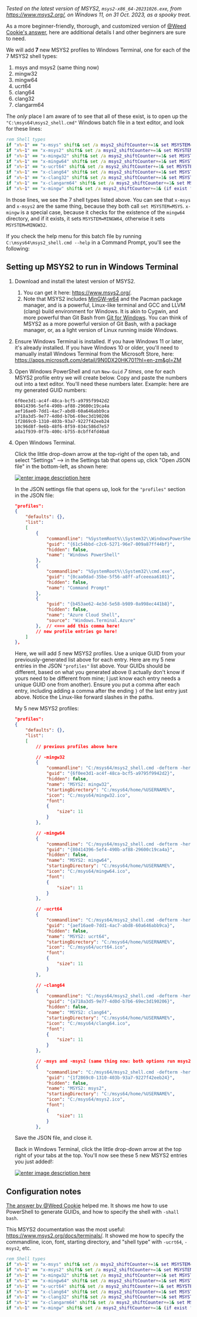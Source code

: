 <!--
GS
31 Oct. 2023

https://stackoverflow.com/q/71045716/4561887
-->

_Tested on the latest version of MSYS2, `msys2-x86_64-20231026.exe`, from https://www.msys2.org/, on Windows 11, on 31 Oct. 2023, as a spooky treat._

As a more beginner-friendly, thorough, and customized version of [@Weed Cookie's answer](https://stackoverflow.com/a/71171561/4561887), here are additional details I and other beginners are sure to need. 

We will add **7** new MSYS2 profiles to Windows Terminal, one for each of the 7 MSYS2 shell types:
1. msys and msys2 (same thing now)
1. mingw32
1. mingw64
1. ucrt64
1. clang64
1. clang32
1. clangarm64

The _only_ place I am aware of to see that all of these exist, is to open up the `"C:\msys64\msys2_shell.cmd"` Windows batch file in a text editor, and look for these lines: 
```bat
rem Shell types
if "x%~1" == "x-msys" shift& set /a msys2_shiftCounter+=1& set MSYSTEM=MSYS& goto :checkparams
if "x%~1" == "x-msys2" shift& set /a msys2_shiftCounter+=1& set MSYSTEM=MSYS& goto :checkparams
if "x%~1" == "x-mingw32" shift& set /a msys2_shiftCounter+=1& set MSYSTEM=MINGW32& goto :checkparams
if "x%~1" == "x-mingw64" shift& set /a msys2_shiftCounter+=1& set MSYSTEM=MINGW64& goto :checkparams
if "x%~1" == "x-ucrt64" shift& set /a msys2_shiftCounter+=1& set MSYSTEM=UCRT64& goto :checkparams
if "x%~1" == "x-clang64" shift& set /a msys2_shiftCounter+=1& set MSYSTEM=CLANG64& goto :checkparams
if "x%~1" == "x-clang32" shift& set /a msys2_shiftCounter+=1& set MSYSTEM=CLANG32& goto :checkparams
if "x%~1" == "x-clangarm64" shift& set /a msys2_shiftCounter+=1& set MSYSTEM=CLANGARM64& goto :checkparams
if "x%~1" == "x-mingw" shift& set /a msys2_shiftCounter+=1& (if exist "%WD%..\..\mingw64" (set MSYSTEM=MINGW64) else (set MSYSTEM=MINGW32))& goto :checkparams
```

In those lines, we see the 7 shell types listed above. You can see that `x-msys` and `x-msys2` are the same thing, because they both call `set MSYSTEM=MSYS`. `x-mingw` is a special case, because it checks for the existence of the `mingw64` directory, and if it exists, it sets `MSYSTEM=MINGW64`, otherwise it sets `MSYSTEM=MINGW32`.

If you check the help menu for this batch file by running `C:\msys64\msys2_shell.cmd --help` in a Command Prompt, you'll see the following:



## Setting up MSYS2 to run in Windows Terminal

1. Download and install the latest version of MSYS2. 
    1. You can get it here: https://www.msys2.org/. 
    1. Note that MSYS2 includes [MinGW-w64](https://www.mingw-w64.org/) and the Pacman package manager, and is a powerful, Linux-like terminal and GCC and LLVM (clang) build environment for Windows. It is akin to Cygwin, and more powerful than Git Bash from [Git for Windows](https://gitforwindows.org/). You can think of MSYS2 as a more powerful version of Git Bash, with a package manager, or, as a light version of Linux running inside Windows.

1. Ensure Windows Terminal is installed. If you have Windows 11 or later, it's already installed. If you have Windows 10 or older, you'll need to manually install Windows Terminal from the Microsoft Store, here: https://apps.microsoft.com/detail/9N0DX20HK701?hl=en-zm&gl=ZM 

1. Open Windows PowerShell and run `New-Guid` _7 times_, one for each MSYS2 profile entry we will create below. Copy and paste the numbers out into a text editor. You'll need these numbers later. Example: here are my generated GUID numbers:
    ```
    6f0ee3d1-ac4f-48ca-bcf5-a9795f9942d2
    80414396-5ef4-490b-af88-29600c19ca4a
    aef16ae0-7dd1-4ac7-abd8-60a646abb9ca
    a718a3d5-9e77-4d0d-b7b6-69ec3d190206
    1f2869c0-1310-403b-93a7-9227f42eeb24
    10c96d8f-9e6b-48f6-8f59-034c586d7e57
    ada1f939-0f7b-400c-b755-8cbff4fd40a8
    ```

1. Open Windows Terminal. 
    
    Click the little drop-down arrow at the top-right of the open tab, and select "Settings" --> in the Settings tab that opens up, click "Open JSON file" in the bottom-left, as shown here:
    
    [![enter image description here][1]][1]

    In the JSON settings file that opens up, look for the `"profiles"` section in the JSON file: 

    ```json
    "profiles":
    {
        "defaults": {},
        "list":
        [
            {
                "commandline": "%SystemRoot%\\System32\\WindowsPowerShell\\v1.0\\powershell.exe",
                "guid": "{61c54bbd-c2c6-5271-96e7-009a87ff44bf}",
                "hidden": false,
                "name": "Windows PowerShell"
            },
            {
                "commandline": "%SystemRoot%\\System32\\cmd.exe",
                "guid": "{0caa0dad-35be-5f56-a8ff-afceeeaa6101}",
                "hidden": false,
                "name": "Command Prompt"
            },
            {
                "guid": "{b453ae62-4e3d-5e58-b989-0a998ec441b8}",
                "hidden": false,
                "name": "Azure Cloud Shell",
                "source": "Windows.Terminal.Azure"
            },  // <=== add this comma here!
            // new profile entries go here!
        ]
    },
    ```

    Here, we will add *5* new MSYS2 profiles. Use a unique GUID from your previously-generated list above for each entry. Here are my 5 new entries in the JSON `"profiles"` list above. Your GUIDs should be different, based on what you generated above (I actually don't know if yours need to be different from mine; I just know each entry needs a unique GUID one from another). Ensure you put a comma after each entry, including adding a comma after the ending `}` of the last entry just above. Notice the Linux-like forward slashes in the paths.

    My 5 new MSYS2 profiles:

    ```json
    "profiles":
    {
        "defaults": {},
        "list":
        [
            // previous profiles above here

            // -mingw32
            {
                "commandline": "C:/msys64/msys2_shell.cmd -defterm -here -no-start -mingw32 -shell bash",
                "guid": "{6f0ee3d1-ac4f-48ca-bcf5-a9795f9942d2}",
                "hidden": false,
                "name": "MSYS2: mingw32",
                "startingDirectory": "C:/msys64/home/%USERNAME%",
                "icon": "C:/msys64/mingw32.ico",
                "font": 
                {
                    "size": 11
                }
            },

            // -mingw64
            {
                "commandline": "C:/msys64/msys2_shell.cmd -defterm -here -no-start -mingw64 -shell bash",
                "guid": "{80414396-5ef4-490b-af88-29600c19ca4a}",
                "hidden": false,
                "name": "MSYS2: mingw64",
                "startingDirectory": "C:/msys64/home/%USERNAME%",
                "icon": "C:/msys64/mingw64.ico",
                "font": 
                {
                    "size": 11
                }
            },

            // -ucrt64
            {
                "commandline": "C:/msys64/msys2_shell.cmd -defterm -here -no-start -ucrt64 -shell bash",
                "guid": "{aef16ae0-7dd1-4ac7-abd8-60a646abb9ca}",
                "hidden": false,
                "name": "MSYS2: ucrt64",
                "startingDirectory": "C:/msys64/home/%USERNAME%",
                "icon": "C:/msys64/ucrt64.ico",
                "font": 
                {
                    "size": 11
                }
            },

            // -clang64
            {
                "commandline": "C:/msys64/msys2_shell.cmd -defterm -here -no-start -clang64 -shell bash",
                "guid": "{a718a3d5-9e77-4d0d-b7b6-69ec3d190206}",
                "hidden": false,
                "name": "MSYS2: clang64",
                "startingDirectory": "C:/msys64/home/%USERNAME%",
                "icon": "C:/msys64/clang64.ico",
                "font": 
                {
                    "size": 11
                }
            },

            // -msys and -msys2 (same thing now: both options run msys2)
            {
                "commandline": "C:/msys64/msys2_shell.cmd -defterm -here -no-start -msys2 -shell bash",
                "guid": "{1f2869c0-1310-403b-93a7-9227f42eeb24}",
                "hidden": false,
                "name": "MSYS2: msys2",
                "startingDirectory": "C:/msys64/home/%USERNAME%",
                "icon": "C:/msys64/msys2.ico",
                "font": 
                {
                    "size": 11
                }
            },
    ```

    Save the JSON file, and close it.

    Back in Windows Terminal, click the little drop-down arrow at the top right of your tabs at the top. You'll now see these 5 new MSYS2 entries you just added!:

    [![enter image description here][2]][2]


## Configuration notes

[The answer by @Weed Cookie](https://stackoverflow.com/a/71171561/4561887) helped me. It shows me how to use PowerShell to generate GUIDs, and how to specify the shell with `-shall bash`. 

This MSYS2 documentation was the most useful: https://www.msys2.org/docs/terminals/. It showed me how to specify the commandline, icon, font, starting directory, and "shell type" with `-ucrt64`, `-msys2`, etc. 

```bat
rem Shell types
if "x%~1" == "x-msys" shift& set /a msys2_shiftCounter+=1& set MSYSTEM=MSYS& goto :checkparams
if "x%~1" == "x-msys2" shift& set /a msys2_shiftCounter+=1& set MSYSTEM=MSYS& goto :checkparams
if "x%~1" == "x-mingw32" shift& set /a msys2_shiftCounter+=1& set MSYSTEM=MINGW32& goto :checkparams
if "x%~1" == "x-mingw64" shift& set /a msys2_shiftCounter+=1& set MSYSTEM=MINGW64& goto :checkparams
if "x%~1" == "x-ucrt64" shift& set /a msys2_shiftCounter+=1& set MSYSTEM=UCRT64& goto :checkparams
if "x%~1" == "x-clang64" shift& set /a msys2_shiftCounter+=1& set MSYSTEM=CLANG64& goto :checkparams
if "x%~1" == "x-clang32" shift& set /a msys2_shiftCounter+=1& set MSYSTEM=CLANG32& goto :checkparams
if "x%~1" == "x-clangarm64" shift& set /a msys2_shiftCounter+=1& set MSYSTEM=CLANGARM64& goto :checkparams
if "x%~1" == "x-mingw" shift& set /a msys2_shiftCounter+=1& (if exist "%WD%..\..\mingw64" (set MSYSTEM=MINGW64) else (set MSYSTEM=MINGW32))& goto :checkparams
```




  


  [1]: https://i.stack.imgur.com/zVHmj.png
  [2]: https://i.stack.imgur.com/wBlD1.png
